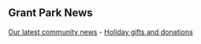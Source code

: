 ## Grant Park News

[Our latest community news](https://gpna.org/news/) - [Holiday gifts and donations](https://gpna.org/holidays/)
<!--
Sunburst logo refresh - [myfonts.com](https://www.myfonts.com/fonts/alit-design/rumble-brave-vintage-fonts/regular/)

[GitHub](https://github.com/GrantPark)
-->